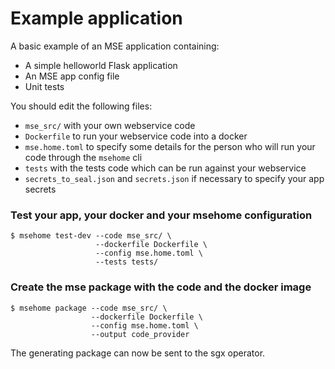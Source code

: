 # Example application

A basic example of an MSE application containing:
- A simple helloworld Flask application
- An MSE app config file
- Unit tests

You should edit the following files:
- `mse_src/` with your own webservice code
- `Dockerfile` to run your webservice code into a docker
- `mse.home.toml` to specify some details for the person who will run your code through the `msehome` cli 
- `tests` with the tests code which can be run against your webservice
- `secrets_to_seal.json` and `secrets.json` if necessary to specify your app secrets

### Test your app, your docker and your msehome configuration

```console
$ msehome test-dev --code mse_src/ \
                   --dockerfile Dockerfile \
                   --config mse.home.toml \
                   --tests tests/
```

### Create the mse package with the code and the docker image

```console
$ msehome package --code mse_src/ \
                  --dockerfile Dockerfile \
                  --config mse.home.toml \
                  --output code_provider 
```
The generating package can now be sent to the sgx operator.


